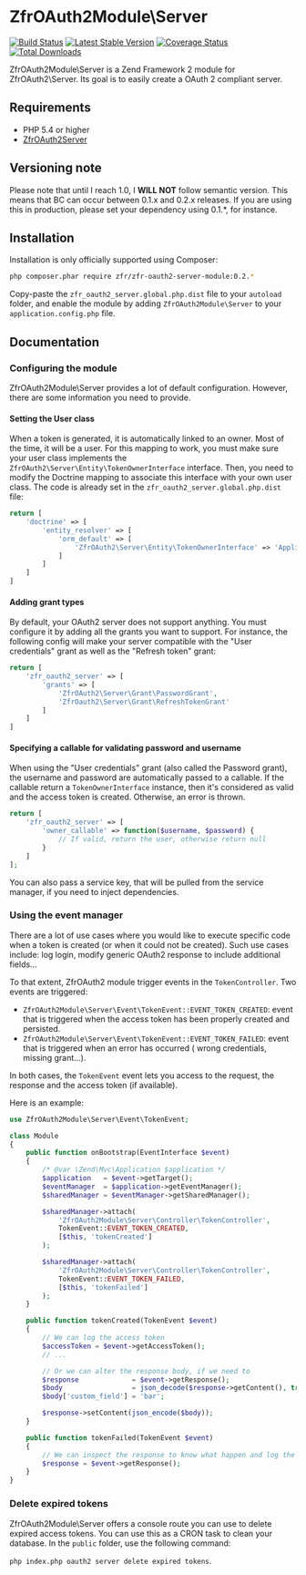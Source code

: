 # ZfrOAuth2Module\Server

[![Build Status](https://travis-ci.org/zf-fr/zfr-oauth2-server-module.png?branch=master)](https://travis-ci.org/zf-fr/zfr-oauth2-server-module)
[![Latest Stable Version](https://poser.pugx.org/zfr/zfr-oauth2-server-module/v/stable.png)](https://packagist.org/packages/zfr/zfr-oauth2-server-module)
[![Coverage Status](https://coveralls.io/repos/zf-fr/zfr-oauth2-server-module/badge.png)](https://coveralls.io/r/zf-fr/zfr-oauth2-server-module)
[![Total Downloads](https://poser.pugx.org/zfr/zfr-oauth2-server-module/downloads.png)](https://packagist.org/packages/zfr/zfr-oauth2-server-module)

ZfrOAuth2Module\Server is a Zend Framework 2 module for ZfrOAuth2\Server. Its goal is to easily create a OAuth 2
compliant server.

## Requirements

- PHP 5.4 or higher
- [ZfrOAuth2Server](https://github.com/zf-fr/zfr-oauth2-server)

## Versioning note

Please note that until I reach 1.0, I **WILL NOT** follow semantic version. This means that BC can occur between
0.1.x and 0.2.x releases. If you are using this in production, please set your dependency using 0.1.*, for instance.

## Installation

Installation is only officially supported using Composer:

```sh
php composer.phar require zfr/zfr-oauth2-server-module:0.2.*
```

Copy-paste the `zfr_oauth2_server.global.php.dist` file to your `autoload` folder, and enable the module by adding
`ZfrOAuth2Module\Server` to your `application.config.php` file.

## Documentation

### Configuring the module

ZfrOAuth2Module\Server provides a lot of default configuration. However, there are some information you need to provide.

#### Setting the User class

When a token is generated, it is automatically linked to an owner. Most of the time, it will be a user. For this
mapping to work, you must make sure your user class implements the `ZfrOAuth2\Server\Entity\TokenOwnerInterface`
interface. Then, you need to modify the Doctrine mapping to associate this interface with your own user
class. The code is already set in the `zfr_oauth2_server.global.php.dist` file:

```php
return [
    'doctrine' => [
        'entity_resolver' => [
            'orm_default' => [
                'ZfrOAuth2\Server\Entity\TokenOwnerInterface' => 'Application\Entity\User'
            ]
        ]
    ]
]
```

#### Adding grant types

By default, your OAuth2 server does not support anything. You must configure it by adding all the grants you
want to support. For instance, the following config will make your server compatible with the "User credentials"
grant as well as the "Refresh token" grant:

```php
return [
    'zfr_oauth2_server' => [
        'grants' => [
            'ZfrOAuth2\Server\Grant\PasswordGrant',
            'ZfrOauth2\Server\Grant\RefreshTokenGrant'
        ]
    ]
]
```

#### Specifying a callable for validating password and username

When using the "User credentials" grant (also called the Password grant), the username and password are automatically
passed to a callable. If the callable return a `TokenOwnerInterface` instance, then it's considered as valid and
the access token is created. Otherwise, an error is thrown.

```php
return [
    'zfr_oauth2_server' => [
        'owner_callable' => function($username, $password) {
            // If valid, return the user, otherwise return null
        }
    ]
];
```

You can also pass a service key, that will be pulled from the service manager, if you need to inject dependencies.

### Using the event manager

There are a lot of use cases where you would like to execute specific code when a token is created (or when it
could not be created). Such use cases include: log login, modify generic OAuth2 response to include additional fields...

To that extent, ZfrOAuth2 module trigger events in the `TokenController`. Two events are triggered:

* `ZfrOAuth2Module\Server\Event\TokenEvent::EVENT_TOKEN_CREATED`: event that is triggered when the access token has
been properly created and persisted.
* `ZfrOAuth2Module\Server\Event\TokenEvent::EVENT_TOKEN_FAILED`: event that is triggered when an error has occurred (
wrong credentials, missing grant...).

In both cases, the `TokenEvent` event lets you access to the request, the response and the access token (if available).

Here is an example:

```php
use ZfrOAuth2Module\Server\Event\TokenEvent;

class Module
{
    public function onBootstrap(EventInterface $event)
    {
        /* @var \Zend\Mvc\Application $application */
        $application   = $event->getTarget();
        $eventManager  = $application->getEventManager();
        $sharedManager = $eventManager->getSharedManager();

        $sharedManager->attach(
            'ZfrOAuth2Module\Server\Controller\TokenController',
            TokenEvent::EVENT_TOKEN_CREATED,
            [$this, 'tokenCreated']
        );

        $sharedManager->attach(
            'ZfrOAuth2Module\Server\Controller\TokenController',
            TokenEvent::EVENT_TOKEN_FAILED,
            [$this, 'tokenFailed']
        );
    }

    public function tokenCreated(TokenEvent $event)
    {
        // We can log the access token
        $accessToken = $event->getAccessToken();
        // ...

        // Or we can alter the response body, if we need to
        $response             = $event->getResponse();
        $body                 = json_decode($response->getContent(), true);
        $body['custom_field'] = 'bar';

        $response->setContent(json_encode($body));
    }

    public function tokenFailed(TokenEvent $event)
    {
        // We can inspect the response to know what happen and log the failure
        $response = $event->getResponse();
    }
}
```

### Delete expired tokens

ZfrOAuth2Module\Server offers a console route you can use to delete expired access tokens. You can use this as a CRON
task to clean your database. In the `public` folder, use the following command:

`php index.php oauth2 server delete expired tokens`.
